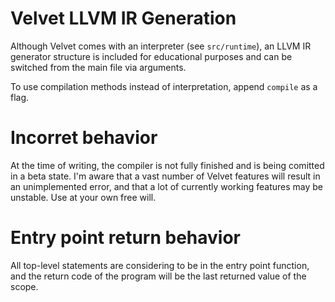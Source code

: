 # Velvet LLVM IR Generation
Although Velvet comes with an interpreter (see `src/runtime`), an LLVM IR generator structure is included for educational purposes and can be switched from the main file via arguments.

To use compilation methods instead of interpretation, append `compile` as a flag.

# Incorret behavior
At the time of writing, the compiler is not fully finished and is being comitted in a beta state. I'm aware that a vast number of Velvet features will result in an unimplemented error, and that a lot of currently working features may be unstable. Use at your own free will.

# Entry point return behavior
All top-level statements are considering to be in the entry point function, and the return code of the program will be the last returned value of the scope.